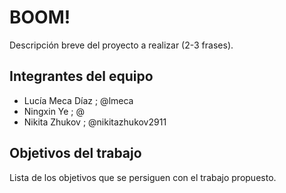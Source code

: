 # BOOM!

Descripción breve del proyecto a realizar (2-3 frases).

## Integrantes del equipo

- Lucía Meca Díaz ; @lmeca
- Ningxin Ye ; @
- Nikita Zhukov ; @nikitazhukov2911

## Objetivos del trabajo

Lista de los objetivos que se persiguen con el trabajo propuesto.

